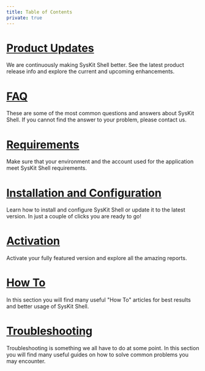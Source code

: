```yaml
---
title: Table of Contents
private: true
---
```



# [Product Updates](product-updates.md) 
We are continuously making SysKit Shell better. See the latest product release info and explore the current and upcoming enhancements.

# [FAQ](faq.md)
These are some of the most common questions and answers about SysKit Shell. If you cannot find the answer to your problem, please contact us.

# [Requirements](requirements.md)
Make sure that your environment and the account used for the application meet SysKit Shell requirements.

# [Installation and Configuration](installation-configuration.md)
Learn how to install and configure SysKit Shell or update it to the latest version. In just a couple of clicks you are ready to go!

# [Activation](activation.md)
Activate your fully featured version and explore all the amazing reports.

# [How To](how-to.md)
In this section you will find many useful "How To" articles for best results and better usage of SysKit Shell.

# [Troubleshooting](troubleshooting.md)
Troubleshooting is something we all have to do at some point. In this section you will find many useful guides on how to solve common problems you may encounter.